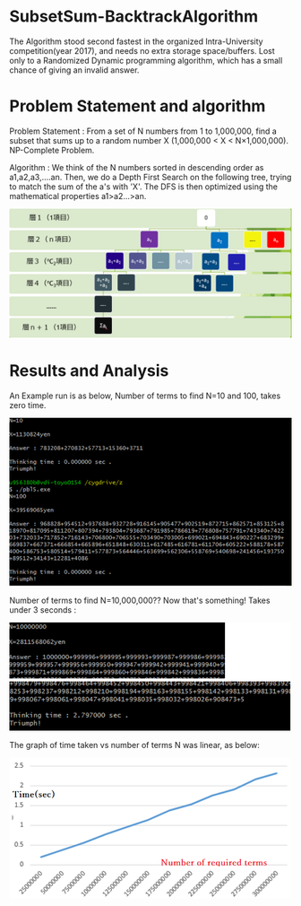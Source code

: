 # SubsetSum-BacktrackAlgorithm
The Algorithm stood second fastest in the organized Intra-University competition(year 2017), and needs no extra storage space/buffers. Lost only to a Randomized Dynamic programming algorithm, which has a small chance of giving an invalid answer.

# Problem Statement and algorithm
Problem Statement : From a set of N numbers from 1 to 1,000,000, find a subset that sums up to a random number X (1,000,000 < X < N×1,000,000). NP-Complete Problem.
 
Algorithm : We think of the N numbers sorted in descending order as a1,a2,a3,....an. Then, we do a Depth First Search on the following tree, trying to match the sum of the a's with 'X'. The DFS is then optimized using the mathematical properties a1>a2...>an.

![alt text](https://raw.githubusercontent.com/parthnan/SubsetSum-BacktrackAlgorithm/master/general.png)

# Results and Analysis
An Example run is as below, Number of terms to find N=10 and 100, takes zero time.

![alt text](https://raw.githubusercontent.com/parthnan/SubsetSum-BacktrackAlgorithm/master/test.png)

Number of terms to find N=10,000,000?? Now that's something! Takes under 3 seconds :

![alt text](https://raw.githubusercontent.com/parthnan/SubsetSum-BacktrackAlgorithm/master/tenmillion.png)

The graph of time taken vs number of terms N was linear, as below:

![alt text](https://raw.githubusercontent.com/parthnan/SubsetSum-BacktrackAlgorithm/master/timelinear.png)


